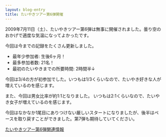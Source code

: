 ```yaml
---
layout: blog-entry
title: たいやきツアー第6弾開催
---
```


2009年7月11日（土）、たいやきツアー第6弾は無事に開催されました。曇り空のおかげで適度な気温になってよかったです。

今回は今までの記録をたくさん更新しました。
* 最年少参加者: 生後6ヶ月！
* 最多参加者数: 21名！
* 最初のたいやきまでの所要時間: 2時間半↓

今回は3/4の方が初参加でした。いつもは1/3くらいなので、たいやき好きな人が増えているのを感じます。

また、今回は男女比率が約1:1となりました。
いつもは2:1くらいなので、たいやき女子が増えているのを感じます。

今回はなかなか1尾目にありつけない厳しいスタートになりましたが、後半はペースを取り戻すことができました。第7弾も期待していてください。

[たいやきツアー第6弾関連情報](http://qwik.jp/taiyaki/52.html)

